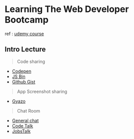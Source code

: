 # Learning The Web Developer Bootcamp

ref : [udemy course](https://www.udemy.com/the-web-developer-bootcamp/learn/v4/content)

## Intro Lecture

> Code sharing

- [Codepen](https://codepen.io/)
- [JS Bin](https://jsbin.com/?html,css,js,output)
- [Github Gist](https://gist.github.com/)

> App Screenshot sharing

- [Gyazo](https://gyazo.com/cases/development)

> Chat Room

- [General chat](https://gitter.im/Colt/TheWebDeveloperBootcamp)
- [Code Talk](https://gitter.im/Colt/WDB-CodeTalk)
- [JobsTalk](https://gitter.im/Colt/WDB-Jobs)

